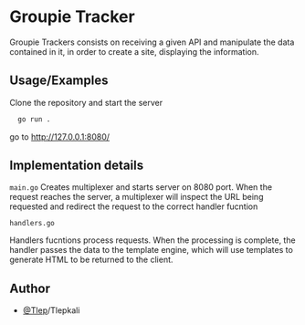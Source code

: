 
# Groupie Tracker

Groupie Trackers consists on receiving a given API and manipulate the data contained in it, in order to create a site, displaying the information.



## Usage/Examples

Clone the repository and start the server

```bash
  go run .
```

go to http://127.0.0.1:8080/


## Implementation details

`main.go` Creates multiplexer and starts server on 8080 port. When the request reaches the server, a multiplexer will inspect the URL being requested and redirect the request to the correct handler fucntion

`handlers.go`

Handlers fucntions process requests. When the processing is complete, the handler passes the data to the template engine, which will use templates to generate HTML to be returned to the client.




## Author

- [@Tlep](https://www.github.com)/Tlepkali

